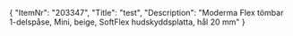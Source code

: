 {
  "ItemNr": "203347",
  "Title": "test",
  "Description": "Moderma Flex tömbar 1-delspåse, Mini, beige, SoftFlex hudskyddsplatta, hål 20 mm"
}